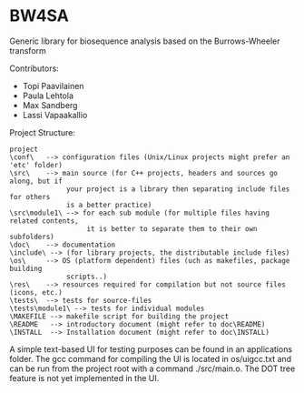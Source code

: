 BW4SA
============

Generic library for biosequence analysis based on the Burrows-Wheeler transform

Contributors: 
*  Topi Paavilainen
*  Paula Lehtola
*  Max Sandberg
*  Lassi Vapaakallio

Project Structure:

	project
	\conf\   --> configuration files (Unix/Linux projects might prefer an 'etc' folder)
	\src\    --> main source (for C++ projects, headers and sources go along, but if 
        	      your project is a library then separating include files for others 
        	      is a better practice)
	\src\module1\ --> for each sub module (for multiple files having related contents,
	                   it is better to separate them to their own subfolders)
	\doc\    --> documentation 
	\include\ --> (for library projects, the distributable include files)
	\os\     --> OS (platform dependent) files (uch as makefiles, package building
        	      scripts..)
	\res\    --> resources required for compilation but not source files (icons, etc.)
	\tests\  --> tests for source-files
	\tests\module1\ --> tests for individual modules
	\MAKEFILE --> makefile script for building the project
	\README   --> introductory document (might refer to doc\README)
	\INSTALL  --> Installation document (might refer to doc\INSTALL)

A simple text-based UI for testing purposes can be found in an applications folder. The gcc command for compiling the UI is located in os/uigcc.txt and can be run from the project root with a command ./src/main.o. The DOT tree feature is not yet implemented in the UI.
